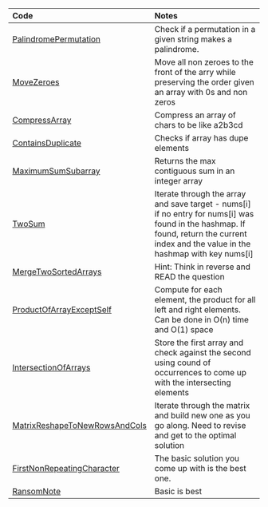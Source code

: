 | Code                                                        | Notes                                                                                                                                                                                  |
|:------------------------------------------------------------|:---------------------------------------------------------------------------------------------------------------------------------------------------------------------------------------|
| [PalindromePermutation](PalindromePermutation.cs)           | Check if a permutation in a given string makes a palindrome.                                                                                                                           |
| [MoveZeroes](MoveZeroes.cs)                                 | Move all non zeroes to the front of the arry while preserving the order given an array with 0s and non zeros                                                                           |
| [CompressArray](CompressCharGroupsArray.cs)                 | Compress an array of chars to be like a2b3cd                                                                                                                                           |
| [ContainsDuplicate](ContainsDuplicate.cs)                   | Checks if array has dupe elements                                                                                                                                                      |
| [MaximumSumSubarray](MaximumSumSubarray.cs)                 | Returns the max contiguous sum in an integer array                                                                                                                                     |
| [TwoSum](TwoSum.cs)                                         | Iterate through the array and save target - nums[i] if no entry for nums[i] was found in the hashmap. If found, return the current index and the value in the hashmap with key nums[i] |
| [MergeTwoSortedArrays](MergeTwoSortedArraysInPlace.cs)      | Hint: Think in reverse and READ the question                                                                                                                                           |
| [ProductOfArrayExceptSelf](ProductOfArrayExceptSelf.cs)     | Compute for each element, the product for all  left and right elements. Can be done in O(n) time and O(1) space                                                                        |
| [IntersectionOfArrays](IntersectionOfArrays.cs)             | Store the first array and check against the second using cound of occurrences to come up with the intersecting elements                                                                |
| [MatrixReshapeToNewRowsAndCols](MatricReshaping.cs)         | Iterate through the matrix and build new one as you go along. Need to revise and get to the optimal solution                                                                           |
| [FirstNonRepeatingCharacter](FirstNonDuplicateCharacter.cs) | The basic solution you come up with is the best one.                                                                                                                                   |
| [RansomNote](RansomNote.cs)                                 | Basic is best                                                                                                                                                                          |